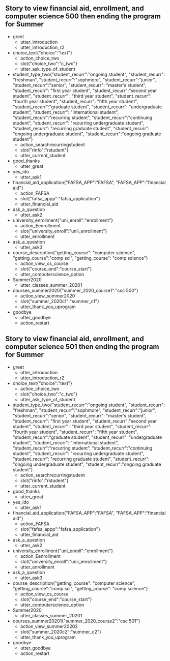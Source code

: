 <!--
## Karen Salinas
## CSC 590
## Story for fafsa, enrollment, computer science for Summer 2020
-->

## Story to view financial aid, enrollment, and computer science 500 then ending the program for Summer
* greet
  - utter_introduction
  - utter_introduction_r2
* choice_text{"choice":"text"}
  - action_choice_two
  - slot{"choice_two":"c_two"}
  - utter_ask_type_of_student
* student_type_two{"student_recurr":"ongoing student", "student_recurr": "freshman", "student_recurr":"sophmore", "student_recurr":"junior", "student_recurr":"senior", "student_recurr": "master's student", "student_recurr": "first year  student", "student_recurr":"second year student", "student_recurr" : "third year student", "student_recurr": "fourth year student", "student_recurr": "fifth year student", "student_recurr":"graduate student", "student_recurr": "undergraduate student", "student_recurr": "international student", "student_recurr":"recurring student", "student_recurr":"continuing student", "student_recurr": "recurring undergraduate student", "student_recurr": "recurring graduate student", "student_recurr": "ongoing undergraduate student", "student_recurr":"ongoing graduate student"}
  - action_searchrecurringstudent
  - slot{"rinfo":"rstudent"}
  - utter_current_student
* good_thanks
  - utter_great
* yes_ido
  - utter_ask1
* financial_aid_application{"FAFSA_APP":"FAFSA", "FAFSA_APP":"financial aid"}
  - action_FAFSA
  - slot{"fafsa_appp":"fafsa_application"}
  - utter_financial_aid
* ask_a_question
  - utter_ask2
* university_enrollment{"uni_enroll":"enrollment"}
  - action_Eenrollment
  - slot{"university_enroll":"unii_enrollment"}
  - utter_enrollment
* ask_a_question
  - utter_ask3
* course_description{"getting_course": "computer science", "getting_course":"comp sci", "getting_course": "comp science"}
  - action_view_cs_course
  - slot{"course_end":"course_start"}
  - utter_computerscience_option
* Summer2020
  - utter_classes_summer_20201
* courses_summer2020{"summer_2020_course1":"csc 500"}
  - action_view_summer2020
  - slot{"summer_2020c1":"summer_c1"}
  - utter_thank_you_uprogram
* goodbye
  - utter_goodbye
  - action_restart


## Story to view financial aid, enrollment, and computer science 501 then ending the program for Summer
* greet
  - utter_introduction
  - utter_introduction_r2
* choice_text{"choice":"text"}
  - action_choice_two
  - slot{"choice_two":"c_two"}
  - utter_ask_type_of_student
* student_type_two{"student_recurr":"ongoing student", "student_recurr": "freshman", "student_recurr":"sophmore", "student_recurr":"junior", "student_recurr":"senior", "student_recurr": "master's student", "student_recurr": "first year  student", "student_recurr":"second year student", "student_recurr" : "third year student", "student_recurr": "fourth year student", "student_recurr": "fifth year student", "student_recurr":"graduate student", "student_recurr": "undergraduate student", "student_recurr": "international student", "student_recurr":"recurring student", "student_recurr":"continuing student", "student_recurr": "recurring undergraduate student", "student_recurr": "recurring graduate student", "student_recurr": "ongoing undergraduate student", "student_recurr":"ongoing graduate student"}
  - action_searchrecurringstudent
  - slot{"rinfo":"rstudent"}
  - utter_current_student
* good_thanks
  - utter_great
* yes_ido
  - utter_ask1
* financial_aid_application{"FAFSA_APP":"FAFSA", "FAFSA_APP":"financial aid"}
  - action_FAFSA
  - slot{"fafsa_appp":"fafsa_application"}
  - utter_financial_aid
* ask_a_question
  - utter_ask2
* university_enrollment{"uni_enroll":"enrollment"}
  - action_Eenrollment
  - slot{"university_enroll":"unii_enrollment"}
  - utter_enrollment
* ask_a_question
  - utter_ask3
* course_description{"getting_course": "computer science", "getting_course":"comp sci", "getting_course": "comp science"}
  - action_view_cs_course
  - slot{"course_end":"course_start"}
  - utter_computerscience_option
* Summer2020
  - utter_classes_summer_20201
* courses_summer20201{"summer_2020_course2":"csc 501"}
  - action_view_summer20202
  - slot{"summer_2020c2":"summer_c2"}
  - utter_thank_you_uprogram
* goodbye
  - utter_goodbye
  - action_restart

